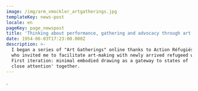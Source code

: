 ```yaml
---
image: /img/arm_vmockler_artgatherings.jpg
templateKey: news-post
locale: en
pageKey: page_newspost
title: 'Thinking about performance, gathering and advocacy through art...'
date: 1954-06-03T17:23:00.000Z
description: >-
  I began a series of "Art Gatherings" online thanks to Action Réfugiés Montréal
  who invited me to facilitate art-making with newly arrived refugeed women.
  First iteration: minimal embodied drawing as a gateway to states of 'paying
  close attention' together.
---
```

.

